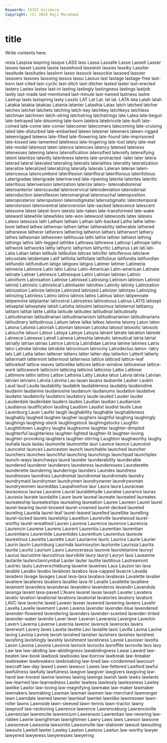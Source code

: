 ```yaml
---
Keywords: 15152 kojimura
Copyright: (C) 2024 Koji Murakami
---
```


# title

Write contents here.



resia Laspisa
laspring lasque LASS lass Lassa Lassalle Lasse Lassell Lasser lasses
lasset Lassie lassie lassiehood lassieish lassies lassiky Lassiter lassitude lassitudes
lasslorn lasso lassock lassockie lassoed lassoer lassoers lassoes lassoing lassos
lassu Lassus last lastage lastage-free last-born last-cited last-cyclic last-ditch last-ditcher
lasted laster last-erected lasters Lastex lastex last-in lasting lastingly lastingness
lastings lastjob lastly last-made last-mentioned last-minute last-named lastness lastre Lastrup
lasts lastspring lasty Laszlo LAT Lat Lat. lat lat. LATA
lata Latah latah Latakia latakia latakias Latania latanier Latashia Latax
latch latched latcher latches latchet latchets latching latch-key latchkey latchkeys
latchless latchman latchmen latch-string latchstring latchstrings late Latea late-begun late-betrayed
late-blooming late-born latebra latebricole late-built late-coined late-come late-comer latecomer latecomers
latecoming late-cruising lated late-disturbed late-embarked lateen lateener lateeners lateen-rigged lateenrigged
lateens late-filled late-flowering late-found late-imprisoned late-kissed late-lamented lateliness late-lingering late-lost
lately late-met late-model latemost laten latence latencies latency latened lateness
latenesses latening latens latensification latensified latensify latensifying latent latentize latently
latentness latents late-protracted -later later latera laterad lateral lateraled lateraling
lateralis lateralities laterality lateralization lateralize lateralized lateralizing laterally laterals Lateran
lateran lateri- latericeous latericumbent lateriflexion laterifloral lateriflorous laterifolious Laterigradae laterigrade
laterinerved late-ripening laterite laterites lateritic lateritious lateriversion laterization laterize latero-
lateroabdominal lateroanterior laterocaudal laterocervical laterodeviation laterodorsal lateroduction lateroflexion lateromarginal lateronuchal
lateroposition lateroposterior lateropulsion laterostigmatal laterostigmatic laterotemporal laterotorsion lateroventral lateroversion late-sacked
latescence latescent latesome latest latest-born latests late-taken late-transformed late-wake lateward
latewhile latewhiles late-won latewood latewoods latex latexes Latexo latexosis lath
Latham latham Lathan lath-backed Lathe lathe lathe-bore lathed lathee latheman
lathen lather latherability latherable lathered lathereeve latherer latherers lathering latheron
lathers latherwort lathery lathes lathesman lathesmen lathhouse lathi lathie lathier
lathiest lathing lathings lathis lath-legged lathlike Lathraea lathreeve Lathrop Lathrope
laths lathwork lathworks lathy lathyric lathyrism lathyritic Lathyrus Lati lati
lati- Latia Latian latian latibule latibulize latices laticifer laticiferous laticlave
laticostate latidentate Latif latifolia latifoliate latifolious latifundia latifundian latifundio latifundium
latigo latigoes latigos Latimer latimer Latimeria latimeria Latimore Latin latin
Latina Latin-American Latin-american Latinate latinate Latiner Latinesce Latinesque Latini Latinian
latinian Latinic Latiniform Latinisation Latinise Latinised Latinising Latinism latinism Latinist
latinist Latinistic Latinistical Latinitaster latinities Latinity latinity Latinization latinization Latinize
latinize Latinized latinized Latinizer latinizes Latinizing latinizing Latinless Latino latino
latinos latins Latinus lation latipennate latipennine latiplantar latirostral Latirostres latirostrous
Latirus LATIS latisept latiseptal latiseptate latish Latisha latissimi latissimus latisternal
latitancy latitant latitat latite Latitia latitude latitudes latitudinal latitudinally Latitudinarian
latitudinarian latitudinarianism latitudinarianisn latitudinarians latitudinary latitudinous Latium lative latke latkes
latomia latomy Laton laton Latona Latonia Latoniah Latonian latonian Latooka
latosol latosolic latosols Latouche latoun Latour Latoya Latoye Latoyia latrant
latrate latration latrede Latreece Latreese Latrell Latrena Latreshia latreutic latreutical
latria latrial latrially latrian latrias Latrice Latricia Latrididae Latrina latrine
latrines Latris latro Latrobe latrobe latrobite latrocinium latrociny Latrodectus latron
-latry lats Latt Latta latten lattener lattens latter latter-day latterkin
Latterll latterly lattermath lattermint lattermost latterness lattice latticed lattice-leaf latticeleaf
lattice-leaves latticelike lattices lattice-window latticewise lattice-work latticework latticicini latticing latticinii
latticinio Lattie Lattimer Lattimore lattin lattins Latton Lattonia Latty Latuka
latus Latvia latvia Latvian latvian latvians Latviia Latvina Lau lauan
lauans laubanite Lauber Laubin Laud laud Lauda laudability laudable laudableness
laudably laudanidine laudanin laudanine laudanosine laudanum laudanums laudation laudative laudator
laudatorily laudators laudatory laude lauded Lauder lauder Lauderdale lauderdale lauders
laudes Laudian laudian Laudianism Laudianus laudification lauding Laudism Laudist laudist
lauds Laue Lauenburg Lauer Laufer laugh laughability laughable laughableness laughably
laughed laughee laugher laughers laughful laughing laughingly laughings laughing-stock laughingstock
laughingstocks Laughlin Laughlintown Laughry laughs laughsome laughter laughter-dimpled laughterful laughterless
laughter-lighted laughter-lit laughter-loving laughter-provoking laughters laughter-stirring Laughton laughworthy laughy lauhala
lauia laulau laumonite laumontite laun Launce launce Launceiot Launcelot launces
Launceston launch launchable launched launcher launchers launches launchful launching launchings
launchpad launchplex launch-ways launchways laund launder launderability launderable laundered launderer
launderers launderess launderesses Launderette launderette laundering launderings launders Laundes laundress
laundresses laundries Laundromat laundromat laundromats laundry laundrymaid laundryman laundrymen laundryowner
laundrywoman laundrywomen launeddas Laupahoehoe laur Laura laura Lauraceae lauraceous laurae
Lauraine Laural lauraldehyde Lauralee Laurance lauras Laurasia laurate laurdalite Laure
laure laureal laureate laureated laureates laureateship laureateships laureating laureation Lauree
Laureen Laurel laurel laurel-bearing laurel-browed laurel-crowned laurel-decked laureled laureling Laurella
laurel-leaf laurel-leaved laurelled laurellike laurelling laurel-locked laurels laurelship Laurelton Laurelville
laurelwood laurel-worthy laurel-wreathed Lauren Laurena Laurence laurence Laurencia Laurencin Laurene
Laurens Laurent Laurentia Laurentian laurentian Laurentians Laurentide Laurentides Laurentium Laurentius
laureole laurestinus Lauretta Laurette Lauri Laurianne lauric Laurice Laurie Laurier
Laurin laurin Laurinburg Laurinda laurinoxylon laurionite Laurissa Laurita laurite Lauritz
Laurium Lauro Laurocerasus laurone laurotetanine lauroyl Laurus laurustine laurustinus laurvikite
laury lauryl Lauryn laus Lausanne lautarite lautenclavicymbal Lauter lauter lautite
lautitious Lautreamont Lautrec lautu Lautverschiebung lauwine lauwines Laux Lauzon lav
lava lavable Lavabo lavabo lavaboes lavabos lava-capped lavacre Lavada lavadero
lavage lavages Laval lava-lava lavalava lavalavas Lavalette lavalier lavaliere lavalieres
lavaliers lavalike lava-lit Lavalle Lavallette lavalliere lavament lavandera lavanderas lavandero
lavanderos lavandin Lavandula lavanga lavant lava-paved L'Avare lavaret lavas lavash
Lavater Lavatera lavatic lavation lavational lavations lavatorial lavatories lavatory lavature
LAVC lave laveche laved Laveen laveer laveered laveering laveers Lavehr
Lavella Lavelle lavement Laven Lavena lavender lavender-blue lavendered lavender-flowered lavendering
lavenders lavender-scented lavender-tinted lavender-water lavenite Laver laver Laveran Laverania Lavergne
Laverkin Lavern Laverna Laverne Lavernia laveroc laverock laverocks lavers laverwort
Lavery laves Laveta lavette Lavi lavialite lavic Lavilla Lavina Lavine
laving Lavinia Lavinie lavish lavished lavisher lavishers lavishes lavishest lavishing
lavishingly lavishly lavishment lavishness Lavoie Lavoisier lavolta Lavon Lavona Lavonia
Lavonne lavrock lavrocks lavroffite lavrovite lavs lavy Law law law-abiding
law-abidingness lawabidingness Lawai Laward law-beaten law-book lawbook lawbooks law-borrow lawbreak
law-breaker lawbreaker lawbreakers lawbreaking law-bred law-condemned lawcourt lawcraft law-day lawed
Lawen laweour Lawes law-fettered Lawford lawful lawfullness lawfully lawfulness lawgive
lawgiver lawgivers lawgiving law-hand law-honest lawine lawines lawing lawings lawish
lawk lawks lawlants law-learned law-learnedness Lawler lawless lawlessly lawlessness Lawley
lawlike Lawlor law-loving law-magnifying lawmake law-maker lawmaker lawmakers lawmaking Lawman
lawman lawmen law-merchant lawmonger lawn Lawndale lawned lawner lawnleaf lawnlet
lawnlike lawnmower lawn-roller lawns Lawnside lawn-sleeved lawn-tennis lawn-tractor lawny lawproof
law-reckoning Lawrence lawrence Lawrenceburg Lawrenceville Lawrencian lawrencite lawrencium Lawrenson Lawrentian
law-revering law-ridden Lawrie lawrightman lawrightmen Lawry Laws laws Lawson lawsone
Lawsoneve Lawsonia lawsonite Lawsonville law-stationer lawsuit lawsuiting lawsuits Lawtell lawter
Lawtey Lawton Lawtons Lawtun law-worthy lawyer lawyered lawyeress lawyeresses lawyering
